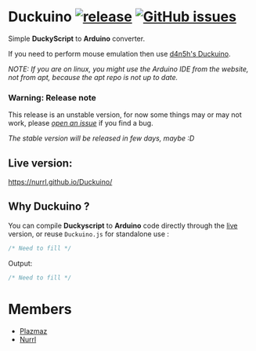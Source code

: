 # Duckuino [![release](https://img.shields.io/github/release/Nurrl/Duckuino/all.svg)](https://github.com/Nurrl/Duckuino/releases) [![GitHub issues](https://img.shields.io/github/issues/Nurrl/Duckuino.svg)](https://github.com/Nurrl/Duckuino/issues)
Simple **DuckyScript** to **Arduino** converter.

If you need to perform mouse emulation then use [d4n5h's Duckuino](https://github.com/d4n5h/Duckuino).

*NOTE: If you are on linux, you might use the Arduino IDE from the website, not from apt, because the apt repo is not up to date.*

### Warning: Release note
This release is an unstable version, for now some things may or may not work, please [*open an issue*](https://github.com/Nurrl/Duckuino/issues/new) if you find a bug.

*The stable version will be released in few days, maybe :D*
## Live version:
https://nurrl.github.io/Duckuino/

## Why Duckuino ?
You can compile **Duckyscript** to **Arduino** code directly through the [live](https://nurrl.github.io/Duckuino/ "Duckuino Live") version, or reuse <code>Duckuino.js</code> for standalone use :
```javascript
/* Need to fill */
```
Output:

```c
/* Need to fill */
```
# Members
  - [Plazmaz](https://github.com/Plazmaz)
  - [Nurrl](https://github.com/Nurrl)
